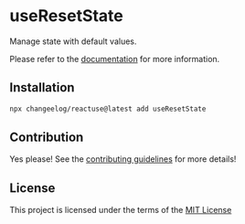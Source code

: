 # useResetState

Manage state with default values.

Please refer to the [documentation](#) for more information.

## Installation

```bash
npx changeelog/reactuse@latest add useResetState
```

## Contribution

Yes please! See the [contributing guidelines](#) for more details!

## License

This project is licensed under the terms of the [MIT License](/LICENSE)
